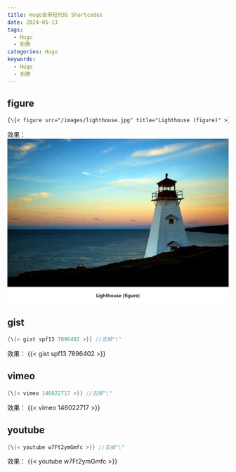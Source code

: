 ```yaml
---
title: Hugo自带短代码 Shortcodes
date: 2024-05-13
tags:
  - Hugo
  - 折腾
categories: Hugo
keywords:
  - Hugo
  - 折腾
---
```

## figure

```html
{\{< figure src="/images/lighthouse.jpg" title="Lighthouse (figure)" >}} //去掉"\"
```


效果：
![image.png](https://raw.githubusercontent.com/faylost/Blog-Pic/main/20240514112018.png)

## gist

```java
{\{< gist spf13 7896402 >}} //去掉"\"
```

效果：
{{< gist spf13 7896402 >}}
## vimeo

```java
{\{< vimeo 146022717 >}} //去掉"\"
```

效果：
{{< vimeo 146022717 >}}
## youtube

```java
{\{< youtube w7Ft2ymGmfc >}} //去掉"\"
```

效果：
{{< youtube w7Ft2ymGmfc >}}

